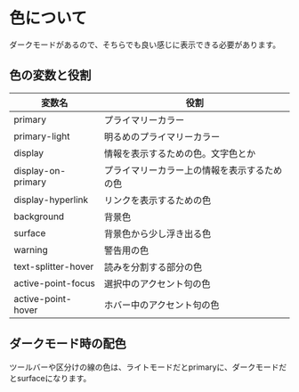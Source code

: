 # 色について

ダークモードがあるので、そちらでも良い感じに表示できる必要があります。

## 色の変数と役割

| 変数名 | 役割 |
| ---- | ---- |
| primary | プライマリーカラー |
| primary-light | 明るめのプライマリーカラー |
| display | 情報を表示するための色。文字色とか |
| display-on-primary | プライマリーカラー上の情報を表示するための色 |
| display-hyperlink | リンクを表示するための色 |
| background | 背景色 |
| surface | 背景色から少し浮き出る色 |
| warning | 警告用の色 |
| text-splitter-hover | 読みを分割する部分の色 |
| active-point-focus | 選択中のアクセント句の色 |
| active-point-hover | ホバー中のアクセント句の色 |

## ダークモード時の配色

ツールバーや区分けの線の色は、ライトモードだとprimaryに、ダークモードだとsurfaceになります。
